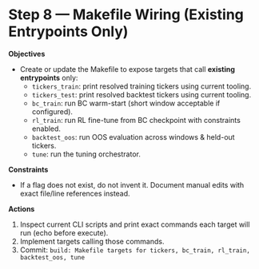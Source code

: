 # Step 8 — Makefile Wiring (Existing Entrypoints Only)

**Objectives**
- Create or update the Makefile to expose targets that call **existing entrypoints** only:
  - `tickers_train`: print resolved training tickers using current tooling.
  - `tickers_test`: print resolved backtest tickers using current tooling.
  - `bc_train`: run BC warm-start (short window acceptable if configured).
  - `rl_train`: run RL fine-tune from BC checkpoint with constraints enabled.
  - `backtest_oos`: run OOS evaluation across windows & held-out tickers.
  - `tune`: run the tuning orchestrator.

**Constraints**
- If a flag does not exist, do not invent it. Document manual edits with exact file/line references instead.

**Actions**
1) Inspect current CLI scripts and print exact commands each target will run (echo before execute).
2) Implement targets calling those commands.
3) Commit: `build: Makefile targets for tickers, bc_train, rl_train, backtest_oos, tune`
